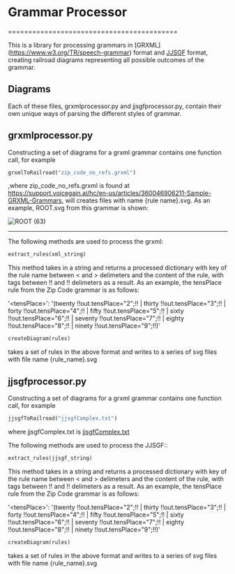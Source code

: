 # Grammar Processor

==========================================

This is a library for processing grammars in [GRXML] (https://www.w3.org/TR/speech-grammar) format and [JJSGF](https://support.voicegain.ai/hc/en-us/articles/360048936511-JJSGF-Grammars) format, creating railroad diagrams representing all possible outcomes of the grammar.

Diagrams
--------
Each of these files, grxmlprocessor.py and jjsgfprocessor.py, contain their own unique ways of parsing the different styles of grammar.


grxmlprocessor.py
----------
Constructing a set of diagrams for a grxml grammar contains one function call, for example

```python
grxmlToRailroad("zip_code_no_refs.grxml")  
```

,where zip_code_no_refs.grxml is found at https://support.voicegain.ai/hc/en-us/articles/360046906211-Sample-GRXML-Grammars, will creates files with name {rule name}.svg. As an example, ROOT.svg from this grammar is shown:


![ROOT (63)](https://github.com/codemstrneel/grammarprocessor/assets/41355538/b16b7b3f-c395-40f7-bcde-a20b159bb149)


__________
The following methods are used to process the grxml:

```python
extract_rules(xml_string)  
```

This method takes in a string and returns a processed dictionary with key of the rule name between < and > delimeters and the content of the rule, with tags between !! and !! delimeters as a result. As an example, the tensPlace rule from the Zip Code grammar is as follows:

'\<tensPlace\>': '(twenty  !!out.tensPlace="2";!! | thirty  !!out.tensPlace="3";!! | forty  !!out.tensPlace="4";!! | fifty  !!out.tensPlace="5";!! | sixty  !!out.tensPlace="6";!! | seventy  !!out.tensPlace="7";!! | eighty  !!out.tensPlace="8";!! | ninety  !!out.tensPlace="9";!!)'


```python
createDiagram(rules) 
```

takes a set of rules in the above format and writes to a series of svg files with file name {rule_name}.svg




jjsgfprocessor.py
----------

Constructing a set of diagrams for a grxml grammar contains one function call, for example

```python
jjsgfToRailroad("jjsgfComplex.txt")  
```

where jjsgfComplex.txt is 
[jjsgfComplex.txt](https://github.com/user-attachments/files/15980416/jjsgfComplex.txt) 




The following methods are used to process the JJSGF::

```python
extract_rules(jjsgf_string)  
```

This method takes in a string and returns a processed dictionary with key of the rule name between < and > delimeters and the content of the rule, with tags between !! and !! delimeters as a result. As an example, the tensPlace rule from the Zip Code grammar is as follows:

'\<tensPlace\>': '(twenty  !!out.tensPlace="2";!! | thirty  !!out.tensPlace="3";!! | forty  !!out.tensPlace="4";!! | fifty  !!out.tensPlace="5";!! | sixty  !!out.tensPlace="6";!! | seventy  !!out.tensPlace="7";!! | eighty  !!out.tensPlace="8";!! | ninety  !!out.tensPlace="9";!!)'


```python
createDiagram(rules) 
```

takes a set of rules in the above format and writes to a series of svg files with file name {rule_name}.svg

